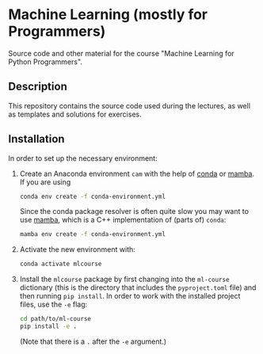 # Machine Learning (mostly for Programmers)

Source code and other material for the course "Machine Learning for Python
Programmers".

## Description

This repository contains the source code used during the lectures, as well as templates
and solutions for exercises.

## Installation

In order to set up the necessary environment:

1. Create an Anaconda environment `cam` with the help of [conda] or [mamba]. If you are
   using

   ```bash
   conda env create -f conda-environment.yml
   ```

   Since the conda package resolver is often quite slow you may want to use [mamba], which
   is a C++ implementation of (parts of) `conda`:
      
   ```bash
   mamba env create -f conda-environment.yml
   ```


2. Activate the new environment with:

   ```bash
   conda activate mlcourse
   ```

3. Install the `mlcourse` package by first changing into the `ml-course` dictionary
   (this is the directory that includes the `pyproject.toml` file) and then running `pip
   install`. In order to work with the installed project files, use the `-e` flag:

   ```bash
   cd path/to/ml-course
   pip install -e .
   ```

   (Note that there is a `.` after the `-e` argument.)
   
   

[conda]: https://docs.conda.io/
[mamba]: https://github.com/mamba-org/mamba
